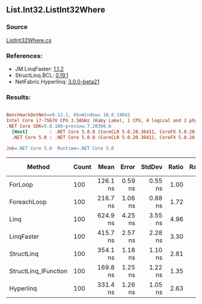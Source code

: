 ﻿## List.Int32.ListInt32Where

### Source
[ListInt32Where.cs](../LinqBenchmarks/List/Int32/ListInt32Where.cs)

### References:
- JM.LinqFaster: [1.1.2](https://www.nuget.org/packages/JM.LinqFaster/1.1.2)
- StructLinq.BCL: [0.19.1](https://www.nuget.org/packages/StructLinq.BCL/0.19.1)
- NetFabric.Hyperlinq: [3.0.0-beta21](https://www.nuget.org/packages/NetFabric.Hyperlinq/3.0.0-beta21)

### Results:
``` ini

BenchmarkDotNet=v0.12.1, OS=Windows 10.0.19042
Intel Core i7-7567U CPU 3.50GHz (Kaby Lake), 1 CPU, 4 logical and 2 physical cores
.NET Core SDK=5.0.100-preview.7.20366.6
  [Host]        : .NET Core 5.0.0 (CoreCLR 5.0.20.36411, CoreFX 5.0.20.36411), X64 RyuJIT
  .NET Core 5.0 : .NET Core 5.0.0 (CoreCLR 5.0.20.36411, CoreFX 5.0.20.36411), X64 RyuJIT

Job=.NET Core 5.0  Runtime=.NET Core 5.0  

```
|               Method | Count |     Mean |   Error |  StdDev | Ratio | RatioSD | Code Size |  Gen 0 | Gen 1 | Gen 2 | Allocated | CacheMisses/Op | BranchMispredictions/Op |
|--------------------- |------ |---------:|--------:|--------:|------:|--------:|----------:|-------:|------:|------:|----------:|---------------:|------------------------:|
|              ForLoop |   100 | 126.1 ns | 0.59 ns | 0.55 ns |  1.00 |    0.00 |      76 B |      - |     - |     - |         - |              0 |                       0 |
|          ForeachLoop |   100 | 216.7 ns | 1.06 ns | 0.88 ns |  1.72 |    0.01 |     206 B |      - |     - |     - |         - |              0 |                       1 |
|                 Linq |   100 | 624.9 ns | 4.25 ns | 3.55 ns |  4.96 |    0.04 |     887 B | 0.0343 |     - |     - |      72 B |              1 |                       1 |
|           LinqFaster |   100 | 415.7 ns | 2.57 ns | 2.28 ns |  3.30 |    0.02 |     553 B | 0.3095 |     - |     - |     648 B |              2 |                       2 |
|           StructLinq |   100 | 354.1 ns | 1.18 ns | 1.10 ns |  2.81 |    0.02 |     546 B |      - |     - |     - |         - |              0 |                       0 |
| StructLinq_IFunction |   100 | 169.8 ns | 1.25 ns | 1.22 ns |  1.35 |    0.01 |     410 B |      - |     - |     - |         - |              0 |                       0 |
|            Hyperlinq |   100 | 331.4 ns | 1.26 ns | 1.05 ns |  2.63 |    0.02 |     778 B |      - |     - |     - |         - |              0 |                       0 |
